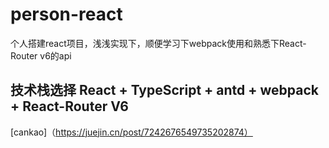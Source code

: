# person-react

个人搭建react项目，浅浅实现下，顺便学习下webpack使用和熟悉下React-Router v6的api

## 技术栈选择 React + TypeScript + antd + webpack + React-Router V6

[cankao]（https://juejin.cn/post/7242676549735202874）
